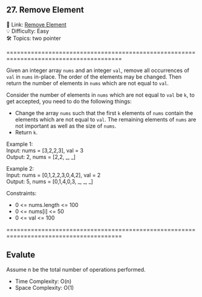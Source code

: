 ## 27. Remove Element
🔗  Link: [Remove Element](https://leetcode.com/problems/remove-element/)<br>
💡 Difficulty: Easy<br>
🛠️ Topics: two pointer<br>

=======================================================================================<br>

Given an integer array `nums` and an integer `val`, remove all occurrences of `val` in `nums` in-place. The order of the elements may be changed. Then return the number of elements in `nums` which are not equal to `val`.<br>

Consider the number of elements in `nums` which are not equal to `val` be `k`, to get accepted, you need to do the following things:<br>

- Change the array `nums` such that the first `k` elements of `nums` contain the elements which are not equal to `val`. The remaining elements of `nums` are not important as well as the size of `nums`.<br>
- Return `k`.

Example 1:<br>
Input: nums = [3,2,2,3], val = 3<br>
Output: 2, nums = [2,2, _, _]<br>

Example 2:<br>
Input: nums = [0,1,2,2,3,0,4,2], val = 2<br>
Output: 5, nums = [0,1,4,0,3, _, _, _]<br>
 
Constraints:<br>
- 0 <= nums.length <= 100<br>
- 0 <= nums[i] <= 50<br>
- 0 <= val <= 100<br>

=======================================================================================<br>

## Evalute
Assume n be the total number of operations performed.

- Time Complexity: O(n)
- Space Complexity: O(1)
